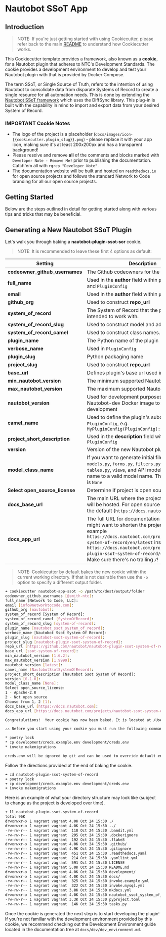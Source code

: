# Nautobot SSoT App

## Introduction

> NOTE: If you're just getting started with using Cookiecutter, please refer back to the main [README](../README.md) to understand how Cookiecutter works.

This Cookiecutter template provides a framework, also known as a **cookie**, for a Nautobot plugin that adheres to NTC's Development Standards. The cookie provides a development environment to develop and test your Nautobot plugin with that is provided by Docker Compose.

The term SSoT, or Single Source of Truth, refers to the intention of using Nautobot to consolidate data from disparate Systems of Record to create a single resource for all automation needs. This is done by extending the [Nautobot SSoT framework](https://github.com/nautobot/nautobot-plugin-ssot) which uses the DiffSync library. This plug-in is built with the capability in mind to import and export data from your desired System of Record.

### IMPORTANT Cookie Notes

- The logo of the project is a placeholder (`docs/images/icon-{{cookiecutter.plugin_slug}}.png`) - please replace it with your app icon, making sure it's at least 200x200px and has a transparent background!
- Please resolve and remove **all** of the comments and blocks marked with `Developer Note - Remove Me!` prior to publishing the documentation. Catch'em all with `rgrep "Developer Note"`.
- The documentation website will be built and hosted on `readthedocs.io` for open source projects and follows the standard Network to Code branding for all our open source projects.

## Getting Started

Below are the steps outlined in detail for getting started along with various tips and tricks that may be beneficial.

## Generating a New Nautobot SSoT Plugin

Let's walk you through baking a **nautobot-plugin-ssot-sor** cookie.

> NOTE: It is recommended to leave these first 4 options as default:

| Setting | Description |
|-------- | ----------- |
| **codeowner_github_usernames** | The Github codeowners for the new plugin |
| **full_name** | Used in the **author** field within `pyproject.toml` and `PluginConfig` |
| **email** | Used in the **author** field within `pyproject.toml` |
| **github_org** | Used to construct **repo_url** |
| **system_of_record** | The System of Record that the plug-in is intended to work with. |
| **system_of_record_slug** | Used to construct model and adapter names. |
| **system_of_record_camel** | Used to construct class names. |
| **plugin_name** | The Python name of the plugin |
| **verbose_name** | Used in `PluginConfig` |
| **plugin_slug** | Python packaging name |
| **project_slug** | Used to construct **repo_url** |
| **base_url** | Defines plugin's base url used in Nautobot |
| **min_nautobot_version** | The minimum supported Nautobot version |
| **max_nautobot_version** | The maximum supported Nautobot version |
| **nautobot_version** | Used for development purposes to decide with Nautobot-dev Docker image to use for development |
| **camel_name** | Used to define the plugin's subclassing of `PluginConfig`, e.g. `MyPluginConfig(PluginConfig):` |
| **project_short_description** | Used in the **description** field within `PluginConfig` |
| **version** | Version of the new Nautobot plugin |
| **model_class_name** | If you want to generate initial files, such as `models.py`, `forms.py`, `filters.py`, `navigation.py`, `tables.py`, `views`, and API models, initialize this name to a valid model name. The default value is `None` |
| **Select open_source_license** | Determine if project is open source or not |
| **docs_base_url**| The main URL where the project documentation will be hosted. For open source projects use the default (`https://docs.nautobot.com`). |
| **docs_app_url**| The full URL for documentation hosting. You might want to shorten the project alias, for example `https://docs.nautobot.com/projects/ssot-system-of-record/en/latest` instead of `https://docs.nautobot.com/projects/nautobot-plugin-ssot-system-of-record/en/latest`. Make sure there's no trailing `/`! |

> NOTE: Cookiecutter by default bakes the new cookie within the current working directory. If that is not desirable then use the `-o` option to specify a different output folder.

```bash
➜ cookiecutter nautobot-app-ssot -o /path/to/dest/output/folder
codeowner_github_usernames [@smith-ntc]:
full_name [Network to Code, LLC]:
email [info@networktocode.com]:
github_org [nautobot]:
system_of_record [System of Record]:
system_of_record_camel [SystemOfRecord]:
system_of_record_slug [system-of-record]:
plugin_name [nautobot_ssot_system_of_record]:
verbose_name [Nautobot Ssot System Of Record]:
plugin_slug [nautobot-ssot-system-of-record]:
project_slug [nautobot-plugin-ssot-system-of-record]:
repo_url [https://github.com/nautobot/nautobot-plugin-ssot-system-of-record]:
base_url [ssot-system-of-record]:
min_nautobot_version [1.6.2]:
max_nautobot_version [1.9999]:
nautobot_version [latest]:
camel_name [NautobotSsotSystemOfRecord]:
project_short_description [Nautobot Ssot System Of Record]:
version [0.1.0]:
model_class_name [None]:
Select open_source_license:
1 - Apache-2.0
2 - Not open source
Choose from 1, 2 [1]:
docs_base_url [https://docs.nautobot.com]:
docs_app_url [https://docs.nautobot.com/projects/nautobot-ssot-system-of-record/en/latest]: https://docs.nautobot.com/projects/ssot-system-of-record/en/latest

Congratulations!  Your cookie has now been baked. It is located at /Users/ntc/cloned-repos/nautobot-plugin-ssot-system-of-record.

⚠️⚠️ Before you start using your cookie you must run the following commands inside your cookie:

* poetry lock
* cp development/creds.example.env development/creds.env
* invoke makemigrations

creds.env will be ignored by git and can be used to override default environment variables.
```

Follow the directions provided at the end of baking the cookie.

```bash
➜ cd nautobot-plugin-ssot-system-of-record
➜ poetry lock
➜ cp development/creds.example.env development/creds.env
➜ invoke makemigrations
```

Here is an example of what your directory structure may look like (subject to change as the project is developed over time).

```bash
➜ ll nautobot-plugin-ssot-system-of-record
total 96K
drwxrwxr-x 1 vagrant vagrant 4.0K Oct 24 15:30 ./
drwxrwxr-x 1 vagrant vagrant 4.0K Oct 24 15:30 ../
-rw-rw-r-- 1 vagrant vagrant  118 Oct 24 15:30 .bandit.yml
-rw-rw-r-- 1 vagrant vagrant  295 Oct 24 15:30 .dockerignore
-rw-rw-r-- 1 vagrant vagrant  192 Oct 24 15:30 .flake8
drwxrwxr-x 1 vagrant vagrant 4.0K Oct 24 15:30 .github/
-rw-rw-r-- 1 vagrant vagrant 4.9K Oct 24 15:30 .gitignore
-rw-rw-r-- 1 vagrant vagrant  451 Oct 24 15:30 .readthedocs.yaml
-rw-rw-r-- 1 vagrant vagrant  214 Oct 24 15:30 .yamllint.yml
-rw-rw-r-- 1 vagrant vagrant  591 Oct 24 15:30 LICENSE
-rw-rw-r-- 1 vagrant vagrant 5.0K Oct 24 15:30 README.md
drwxrwxr-x 1 vagrant vagrant 4.0K Oct 24 15:30 development/
drwxrwxr-x 1 vagrant vagrant 4.0K Oct 24 15:30 docs/
-rw-rw-r-- 1 vagrant vagrant  325 Oct 24 15:30 invoke.example.yml
-rw-rw-r-- 1 vagrant vagrant  322 Oct 24 15:30 invoke.mysql.yml
-rw-rw-r-- 1 vagrant vagrant 3.8K Oct 24 15:30 mkdocs.yml
drwxrwxr-x 1 vagrant vagrant 4.0K Oct 24 15:30 nautobot_ssot_system_of_record/
-rw-rw-r-- 1 vagrant vagrant 3.3K Oct 24 15:30 pyproject.toml
-rw-rw-r-- 1 vagrant vagrant  14K Oct 24 15:30 tasks.py
```

Once the cookie is generated the next step is to start developing the plugin! If you're not familiar with the development environment provided by this cookie, we recommend checking out the Development Environment guide located in the documentation tree at `docs/dev/dev_environment.md`.
